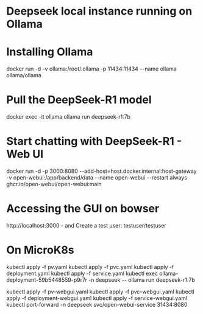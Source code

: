 # Deepseek local instance running on Ollama

# Installing Ollama
docker run -d -v ollama:/root/.ollama -p 11434:11434 --name ollama ollama/ollama

# Pull the DeepSeek-R1 model
docker exec -it ollama ollama run deepseek-r1:7b

# Start chatting with DeepSeek-R1 - Web UI
docker run -d -p 3000:8080 --add-host=host.docker.internal:host-gateway -v open-webui:/app/backend/data --name open-webui --restart always ghcr.io/open-webui/open-webui:main

# Accessing the GUI on bowser 
http://localhost:3000 - and Create a test user: testuser/testuser


# On MicroK8s

kubectl apply -f pv.yaml
kubectl apply -f pvc.yaml
kubectl apply -f deployment.yaml
kubectl apply -f service.yaml
kubectl exec ollama-deployment-59b5448559-p9r7r -n deepseek -- ollama run deepseek-r1:7b

kubectl apply -f pv-webgui.yaml
kubectl apply -f pvc-webgui.yaml
kubectl apply -f deployment-webgui.yaml
kubectl apply -f service-webgui.yaml
kubectl port-forward -n deepseek svc/open-webui-service 31434:8080
